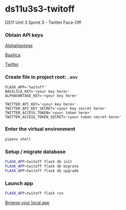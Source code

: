 # ds11u3s3-twitoff
DS11 Unit 3 Sprint 3 - Twitter Face-Off

### Obtain API keys
[AlphaVantage](https://www.alphavantage.co/support/#api-key)

[Basilica](https://www.basilica.ai/api-keys/)

[Twitter](https://developer.twitter.com/)

### Create file in project root: `.env`
```
FLASK_APP='twitoff'
BASILICA_KEY='<your key here>'
ALPHAVANTAGE_KEY='<your key here>'

TWITTER_API_KEY='<your key here>'
TWITTER_API_KEY_SECRET='<your key secret here>'
TWITTER_ACCESS_TOKEN='<your token here>'
TWITTER_ACCESS_TOKEN_SECRET='<your token secret here>'
```

### Enter the virtual environment
```sh
pipenv shell
```

### Setup / migrate database
```sh
FLASK_APP=twitoff flask db init
FLASK_APP=twitoff flask db migrate
FLASK_APP=twitoff flask db upgrade
```

### Launch app
```sh
FLASK_APP=twitoff flask run
```

[Browse your local app](http://127.0.0.1:5000/)
